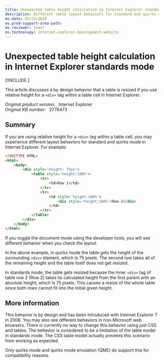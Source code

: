 ```yaml
---
title: Unexpected table height calculation in Internet Explorer standards mode
description: Different table layout behaviors for standard and quirks mode in Internet Explorer.
ms.date: 03/23/2020
ms.prod-support-area-path: 
ms.reviewer: jeanr
ms.technology: internet-explorer-development-website
---
```

# Unexpected table height calculation in Internet Explorer standards mode

[!INCLUDE [](../../../includes/browsers-important.md)]

This article discusses a by design behavior that a table is resized if you use relative height for a `<div>` tag within a table cell in Internet Explorer.

_Original product version:_ &nbsp; Internet Explorer  
_Original KB number:_ &nbsp; 2778473

## Summary

If you are using relative height for a `<div>` tag within a table cell, you may experience different layout behaviors for standard and quirks mode in Internet Explorer. For example:

```html
<!DOCTYPE HTML>
<html>
    <body>
        <div style='height: 75px'>
            <table style='height:100%'>
                <tr>
                    <td>Row 1</td>
                </tr>
                <tr>
                    <td style='height:100%'>
                        <div style='height:100%'>Row 2</div>
                    </td>
                </tr>
            </table>
        </div>
    </body>
</html>
```

If you toggle the document mode using the developer tools, you will see different behavior when you check the layout.

In the above example, in quirks mode the table gets the height of the surrounding `<div>` element, which is 75 pixels. The second row takes all of the remaining height and the table itself does not get resized.

In standards mode, the table gets resized because the inner `<div>` tag of table row 2 (Row 2) takes its calculated height from the first parent with an absolute height, which is 75 pixels. This causes a resize of the whole table since both rows cannot fit into the initial given height.

## More information

This behavior is by design and has been introduced with Internet Explorer 7 in 2006. You may also see different behaviors in non-Microsoft web browsers. There is currently no way to change this behavior using just CSS and tables. The behavior is considered to be a limitation of the table model in standards mode. The CSS table model actually prevents this scenario from working as expected.

Only quirks mode and quirks mode emulation (QME) do support this for compatibility reasons.
